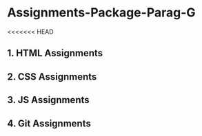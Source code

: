 # Assignments-Package-Parag-G
<<<<<<< HEAD
## 1. HTML Assignments
## 2. CSS Assignments
## 3. JS Assignments
## 4. Git Assignments
